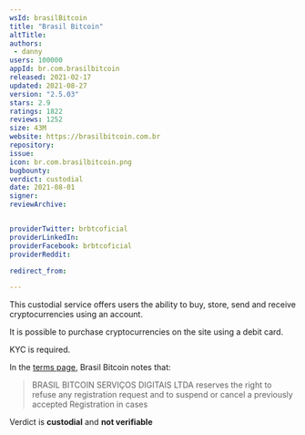 ```yaml
---
wsId: brasilBitcoin
title: "Brasil Bitcoin"
altTitle: 
authors:
 - danny
users: 100000
appId: br.com.brasilbitcoin
released: 2021-02-17
updated: 2021-08-27
version: "2.5.03"
stars: 2.9
ratings: 1822
reviews: 1252
size: 43M
website: https://brasilbitcoin.com.br
repository: 
issue: 
icon: br.com.brasilbitcoin.png
bugbounty: 
verdict: custodial
date: 2021-08-01
signer: 
reviewArchive:


providerTwitter: brbtcoficial
providerLinkedIn: 
providerFacebook: brbtcoficial
providerReddit: 

redirect_from:

---
```

This custodial service offers users the ability to buy, store, send and receive cryptocurrencies using an account. 

It is possible to purchase cryptocurrencies on the site using a debit card. 

KYC is required. 

In the [terms page](https://brasilbitcoin.com.br/terms), Brasil Bitcoin notes that:

> BRASIL BITCOIN SERVIÇOS DIGITAIS LTDA reserves the right to refuse any registration request and to suspend or cancel a previously accepted Registration in cases 

Verdict is **custodial** and **not verifiable**